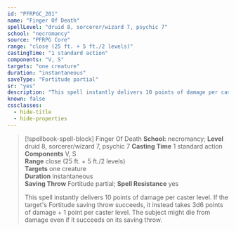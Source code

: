 ```yaml
---
id: "PFRPGC_201"
name: "Finger Of Death"
spellLevel: "druid 8, sorcerer/wizard 7, psychic 7"
school: "necromancy"
source: "PFRPG Core"
range: "close (25 ft. + 5 ft./2 levels)"
castingTime: "1 standard action"
components: "V, S"
targets: "one creature"
duration: "instantaneous"
saveType: "Fortitude partial"
sr: "yes"
description: "This spell instantly delivers 10 points of damage per caster level. If the target's Fortitude saving throw succeeds, it instead takes 3d6 points of damage + 1 point per caster level. The subject might die from damage even if it succeeds on its saving throw."
known: false
cssclasses:
  - hide-title
  - hide-properties
---
```


> [!spellbook-spell-block] Finger Of Death
> **School:** necromancy; **Level** druid 8, sorcerer/wizard 7, psychic 7
> **Casting Time** 1 standard action  
> **Components** V, S  
> **Range** close (25 ft. + 5 ft./2 levels)  
> **Targets** one creature  
> **Duration** instantaneous  
> **Saving Throw** Fortitude partial; **Spell Resistance** yes
> 
> This spell instantly delivers 10 points of damage per caster level. If the target's Fortitude saving throw succeeds, it instead takes 3d6 points of damage + 1 point per caster level. The subject might die from damage even if it succeeds on its saving throw.
